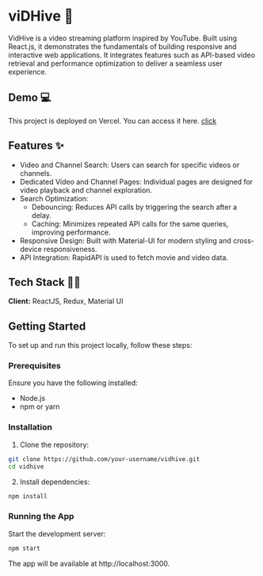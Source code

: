 # viDHive 🎥

VidHive is a video streaming platform inspired by YouTube. Built using React.js, it demonstrates the fundamentals of building responsive and interactive web applications. It integrates features such as API-based video retrieval and performance optimization to deliver a seamless user experience.

## Demo 💻

This project is deployed on Vercel. You can access it here. <a href="www.google.com">click</a>

## Features ✨

- Video and Channel Search: Users can search for specific videos or channels.
- Dedicated Video and Channel Pages: Individual pages are designed for video playback and channel exploration.
- Search Optimization:
  - Debouncing: Reduces API calls by triggering the search after a delay.
  - Caching: Minimizes repeated API calls for the same queries, improving performance.
- Responsive Design: Built with Material-UI for modern styling and cross-device responsiveness.
- API Integration: RapidAPI is used to fetch movie and video data.

## Tech Stack 👩‍💻

**Client:** ReactJS, Redux, Material UI

## Getting Started

To set up and run this project locally, follow these steps:

### Prerequisites

Ensure you have the following installed:

- Node.js
- npm or yarn

### Installation

1. Clone the repository:

```bash
git clone https://github.com/your-username/vidhive.git
cd vidhive
```

2. Install dependencies:

```bash
npm install
```

### Running the App

Start the development server:

```bash
npm start
```

The app will be available at http://localhost:3000.
